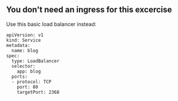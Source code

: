 ## You don't need an ingress for this excercise

Use this basic load balancer instead:

```
apiVersion: v1
kind: Service
metadata:
  name: blog
spec:
  type: LoadBalancer
  selector:
    app: blog
  ports:
  - protocol: TCP
    port: 80
    targetPort: 2368
```


